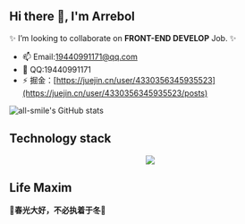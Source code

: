 ## Hi there 👋, I'm Arrebol
✨ I’m looking to collaborate on **FRONT-END DEVELOP** Job. ✨ 
- 📫 Email:19440991171@qq.com
- 💬 QQ:19440991171
- ⚡ 掘金：[https://juejin.cn/user/4330356345935523](https://juejin.cn/user/4330356345935523/posts)
<!--
**LIFM0623/LIFM0623** is a ✨ _special_ ✨ repository because its `README.md` (this file) appears on your GitHub profile.

Here are some ideas to get you started:

- 🔭 I’m currently working on ...
- 🌱 I’m currently learning ...
- 👯 I’m looking to collaborate on ...
- 🤔 I’m looking for help with ...
- 💬 Ask me about ...
- 📫 How to reach me: ...
- 😄 Pronouns: ...
- ⚡ Fun fact: ...
-->
![all-smile's GitHub stats](https://github-readme-stats.vercel.app/api?username=LIFM0623&show_icons=true)

## Technology stack
<p align="center">
  <a href="https://skillicons.dev">
    <img src="https://skillicons.dev/icons?i=git,vscode,react,js,ts,webpack,nodejs,nestjs,md,vite" />
  </a>
</p>

## Life Maxim
**🌟春光大好，不必执着于冬🌟**
